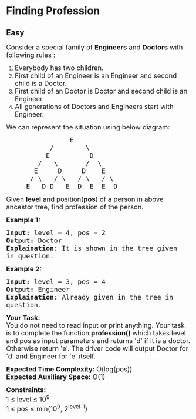 # Finding Profession
##  Easy 
<div class="problem-statement">
                <p></p><p><span style="font-size:18px">Consider a special family of <strong>Engineers</strong> and <strong>Doctors</strong> with following rules :</span></p>

<ol>
	<li><span style="font-size:18px">Everybody has two children.</span></li>
	<li><span style="font-size:18px">First child of an Engineer is an Engineer and second child is a Doctor.</span></li>
	<li><span style="font-size:18px">First child of an Doctor is Doctor and second child is an Engineer.</span></li>
	<li><span style="font-size:18px">All generations of Doctors and Engineers start with Engineer.</span></li>
</ol>

<p><span style="font-size:18px">We can represent the situation using below diagram:</span></p>

<pre><span style="font-size:18px">                E
           /        \
          E          D
        /   \       /  \
       E     D     D    E
      / \   / \   / \   / \
     E   D D   E  D  E  E  D
</span></pre>

<p><span style="font-size:18px">Given <strong>level</strong> and position(<strong>pos</strong>) of a person in above ancestor tree, find profession of the person.</span></p>

<p><strong><span style="font-size:18px">Example 1:</span></strong></p>

<pre><span style="font-size:18px"><strong>Input:</strong> level = 4, pos = 2
<strong>Output:</strong> Doctor
<strong>Explaination:</strong> It is shown in the tree given 
in question.</span></pre>

<p><strong><span style="font-size:18px">Example 2:</span></strong></p>

<pre><span style="font-size:18px"><strong>Input:</strong> level = 3, pos = 4
<strong>Output:</strong> Engineer
<strong>Explaination:</strong> Already given in the tree in 
question.</span></pre>

<p><span style="font-size:18px"><strong>Your Task:</strong><br>
You do not need to read input or print anything. Your task is to complete the function <strong>profession()</strong> which takes level and pos as input parameters and returns 'd' if it is a doctor. Otherwise return 'e'. The driver code will output Doctor for 'd' and Engineer for 'e' itself.</span></p>

<p><span style="font-size:18px"><strong>Expected Time Complexity: </strong>O(log(pos))<br>
<strong>Expected Auxiliary Space:</strong> O(1)</span></p>

<p><span style="font-size:18px"><strong>Constraints:</strong><br>
1 ≤ level ≤ 10<sup>9</sup><br>
1 ≤ pos ≤ min(10<sup>9</sup>, 2<sup>level-1</sup>)</span></p>
 <p></p>
            </div>